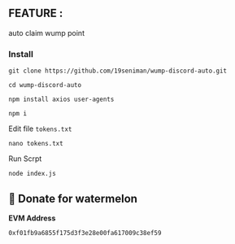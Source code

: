 ## FEATURE :

 auto claim wump point 


### Install
```
git clone https://github.com/19seniman/wump-discord-auto.git
```
```
cd wump-discord-auto
```
```
npm install axios user-agents
```
```
npm i
```
Edit file `tokens.txt` 
```
nano tokens.txt
```
Run Scrpt
```
node index.js
```

##  🍉 Donate for  watermelon

**EVM Address**  
```
0xf01fb9a6855f175d3f3e28e00fa617009c38ef59
```







